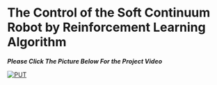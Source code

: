 # The Control of the Soft Continuum Robot by Reinforcement Learning Algorithm

***Please Click The Picture Below For the Project Video***

[![PUT](https://user-images.githubusercontent.com/22428774/185250220-23507a06-d1c5-4c2b-bcf8-50b6eff2dfa8.png)
](https://www.youtube.com/watch?v=bJYF1QKptLc)
